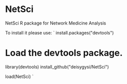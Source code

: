 # NetSci
 NetSci R package for Network Medicine Analysis


To install it please use:
`
install.packages("devtools")
# Load the devtools package.
library(devtools)
install_github("deisygysi/NetSci") 

load(NetSci)
`